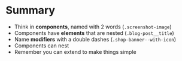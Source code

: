 # Summary

* Think in **components**, named with 2 words (`.screenshot-image`)
* Components have **elements** that are nested (`.blog-post__title`)
* Name **modifiers** with a double dashes (`.shop-banner--with-icon`)
* Components can nest
* Remember you can extend to make things simple
